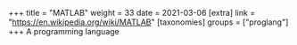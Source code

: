 +++
title = "MATLAB"
weight = 33
date = 2021-03-06
[extra]
link = "https://en.wikipedia.org/wiki/MATLAB"
[taxonomies]
groups = ["proglang"]
+++
A programming language

